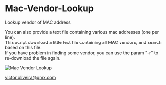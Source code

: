 # Mac-Vendor-Lookup
Lookup vendor of MAC address

You can also provide a text file containing various mac addresses (one per line).  
This script download a little text file containing all MAC vendors, and search based on this file.  
If you have problem in finding some vendor, you can use the param "-r" to re-download the file again.  

![Mac Vendor Lookup](https://github.com/victor-oliveira1/Mac-Vendor-Lookup/blob/master/mac_vendor_lookup.png?raw=true)

victor.oliveira@gmx.com
